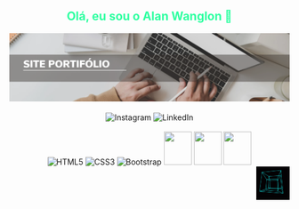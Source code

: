 <h2 align="center" style="color: #2DFFA0;">Olá, eu sou o Alan Wanglon 👋</h2>

<div align="center">
 
  <a href="https://alanwanglon.github.io/portifolio.projetos/">
    <img src="https://github.com/AlanWanglon/AlanWanglon/blob/main/website.png" width="540">
  </a>
</div>

<br>


<div align="center">
  <a href="https://www.instagram.com/alan_wanglon/" style="text-decoration: none;">
    <img src="https://img.shields.io/badge/Instagram-E4405F?style=for-the-badge&logo=instagram&logoColor=white" alt="Instagram">
  </a>
  <a href="https://www.linkedin.com/in/alan-wanglon-a539a4183/" style="text-decoration: none;">
    <img src="https://img.shields.io/badge/LinkedIn-0077B5?style=for-the-badge&logo=linkedin&logoColor=white" alt="LinkedIn">
  </a>
</div>

<br>

<div align="center">

  <img height="60" width="50" src="https://cdn.jsdelivr.net/gh/devicons/devicon/icons/html5/html5-plain.svg" alt="HTML5">
  <img height="60" width="50" src="https://cdn.jsdelivr.net/gh/devicons/devicon/icons/css3/css3-plain.svg" alt="CSS3">
  <img height="65" width="55" src="https://cdn.jsdelivr.net/gh/devicons/devicon/icons/bootstrap/bootstrap-plain.svg" alt="Bootstrap">
  <img height="60" width="50"  src="https://cdn.jsdelivr.net/gh/devicons/devicon/icons/javascript/javascript-plain.svg" />
  <img height="60" width="50"  src="https://cdn.jsdelivr.net/gh/devicons/devicon/icons/react/react-original.svg" />
  <img height="60" width="50"  src="https://cdn.jsdelivr.net/gh/devicons/devicon/icons/python/python-plain.svg" />
</div>
<div align ="right">
   <a href="https://alanwanglon.github.io/portifolio.projetos/">
    <img src="https://raw.githubusercontent.com/AlanWanglon/AlanWanglon/main/4d.gif" width="60px">
  </a>
</div>




